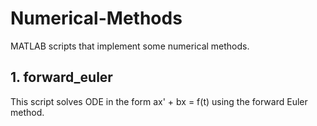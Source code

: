 # Numerical-Methods
MATLAB scripts that implement some numerical methods.

## 1. forward_euler
This script solves ODE in the form ax' + bx = f(t) using the forward Euler method.
